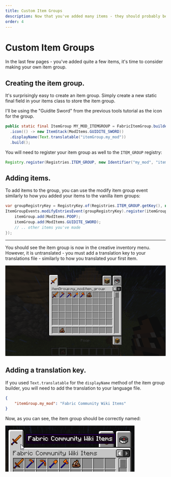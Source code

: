 ```yaml
---
title: Custom Item Groups
description: Now that you've added many items - they should probably be put together.
order: 4
---
```


# Custom Item Groups

In the last few pages - you've added quite a few items, it's time to consider making your own item group.

## Creating the item group.

It's surprisingly easy to create an item group. Simply create a new static final field in your items class to store the item group.

I'll be using the "Guidite Sword" from the previous tools tutorial as the icon for the group.

```java
public static final ItemGroup MY_MOD_ITEMGROUP = FabricItemGroup.builder()
  .icon(() -> new ItemStack(ModItems.GUIDITE_SWORD))
  .displayName(Text.translatable("itemGroup.my_mod"))
  .build();
```

You will need to register your item group as well to the `ITEM_GROUP` registry:

```java
Registry.register(Registries.ITEM_GROUP, new Identifier("my_mod", "item_group"), MY_MOD_ITEMGROUP);
```

## Adding items.

To add items to the group, you can use the modify item group event similarly to how you added your items to the vanilla item groups:

```java
var groupRegistryKey = RegistryKey.of(Registries.ITEM_GROUP.getKey(), new Identifier("my_mod", "item_group"))
ItemGroupEvents.modifyEntriesEvent(groupRegistryKey).register(itemGroup -> {
    itemGroup.add(ModItems.POOP);
    itemGroup.add(ModItems.GUIDITE_SWORD);
    // .. other items you've made
});
```

<hr />

You should see the item group is now in the creative inventory menu. However, it is untranslated - you must add a translation key to your translations file - similarly to how you translated your first item.

![](./_assets/itemgroups_0.png)

## Adding a translation key.

If you used `Text.translatable` for the `displayName` method of the item group builder, you will need to add the translation to your language file.

```json
{
    "itemGroup.my_mod": "Fabric Community Wiki Items"
}
```

Now, as you can see, the item group should be correctly named:

![](./_assets/itemgroups_1.png)